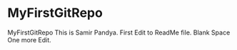 # MyFirstGitRepo
MyFirstGitRepo
This is Samir Pandya. First Edit to ReadMe file.
Blank Space
One more Edit.

